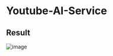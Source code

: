 # Youtube-AI-Service



## Result
![image](https://github.com/bvnohz/youtube-ai-service/assets/141910199/c00cae6e-e19e-473a-960b-acb046a5fbd6)
